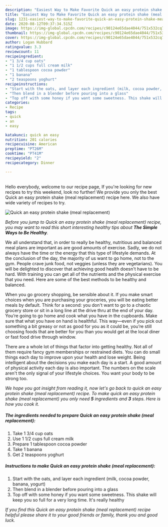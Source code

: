 ```yaml
---
description: "Easiest Way to Make Favorite Quick an easy protein shake (meal replacement)"
title: "Easiest Way to Make Favorite Quick an easy protein shake (meal replacement)"
slug: 1231-easiest-way-to-make-favorite-quick-an-easy-protein-shake-meal-replacement
date: 2020-08-12T09:37:34.515Z
image: https://img-global.cpcdn.com/recipes/c90124e65dae4044/751x532cq70/quick-an-easy-protein-shake-meal-replacement-recipe-main-photo.jpg
thumbnail: https://img-global.cpcdn.com/recipes/c90124e65dae4044/751x532cq70/quick-an-easy-protein-shake-meal-replacement-recipe-main-photo.jpg
cover: https://img-global.cpcdn.com/recipes/c90124e65dae4044/751x532cq70/quick-an-easy-protein-shake-meal-replacement-recipe-main-photo.jpg
author: Logan Hubbard
ratingvalue: 3.3
reviewcount: 11
recipeingredient:
- "1 3/4 cup oats"
- "1 1/2 cups full cream milk"
- "1 tablespoon cocoa powder"
- "1 banana"
- "2 teaspoons yoghurt"
recipeinstructions:
- "Start with the oats, and layer each ingredient (milk, cocoa powder, banana, yogurt)"
- "Then blend in a blender before pouring into a glass"
- "Top off with some honey if you want some sweetness. This shake will keep you so full for a very long time. It&#39;s really healthy"
categories:
- Recipe
tags:
- quick
- an
- easy

katakunci: quick an easy 
nutrition: 201 calories
recipecuisine: American
preptime: "PT26M"
cooktime: "PT41M"
recipeyield: "2"
recipecategory: Dinner

---
```

<br>
Hello everybody, welcome to our recipe page, If you're looking for new recipes to try this weekend, look no further! We provide you only the best Quick an easy protein shake (meal replacement) recipe here. We also have wide variety of recipes to try.
<br>


![Quick an easy protein shake (meal replacement)](https://img-global.cpcdn.com/recipes/c90124e65dae4044/751x532cq70/quick-an-easy-protein-shake-meal-replacement-recipe-main-photo.jpg)

<i>Before you jump to Quick an easy protein shake (meal replacement) recipe, you may want to read this short interesting healthy tips about <strong>The Simple Ways to Be Healthy</strong>.</i>

We all understand that, in order to really be healthy, nutritious and balanced meal plans are important as are good amounts of exercise. Sadly, we do not always have the time or the energy that this type of lifestyle demands. At the conclusion of the day, the majority of us want to go home, not to the gym. People crave junk food, not veggies (unless they are vegetarians). You will be delighted to discover that achieving good health doesn't have to be hard. With training you can get all of the nutrients and the physical exercise that you need. Here are some of the best methods to be healthy and balanced.

When you go grocery shopping, be sensible about it. If you make smart choices when you are purchasing your groceries, you will be eating better meals by default. Think for a second: you don't want to go to a chaotic grocery store or sit in a long line at the drive thru at the end of your day. You’re going to go home and cook what you have in the cupboards. Make sure that what you have on hand is healthful. This way—even if you pick out something a bit greasy or not as good for you as it could be, you’re still choosing foods that are better for you than you would get at the local diner or fast food drive through window.

There are a whole lot of things that factor into getting healthy. Not all of them require fancy gym memberships or restrained diets. You can do small things each day to improve upon your health and lose weight. Being intelligent about the decisions you make each day is a start. A good amount of physical activity each day is also important. The numbers on the scale aren't the only signal of your lifestyle choices. You want your body to be strong too. 


<i>We hope you got insight from reading it, now let's go back to quick an easy protein shake (meal replacement) recipe. To make quick an easy protein shake (meal replacement) you only need <strong>5</strong> ingredients and <strong>3</strong> steps. Here is how you cook it.
</i>

##### The ingredients needed to prepare Quick an easy protein shake (meal replacement):

1. Take 1 3/4 cup oats
1. Use 1 1/2 cups full cream milk
1. Prepare 1 tablespoon cocoa powder
1. Take 1 banana
1. Get 2 teaspoons yoghurt


##### Instructions to make Quick an easy protein shake (meal replacement):

1. Start with the oats, and layer each ingredient (milk, cocoa powder, banana, yogurt)
1. Then blend in a blender before pouring into a glass
1. Top off with some honey if you want some sweetness. This shake will keep you so full for a very long time. It&#39;s really healthy


<i>If you find this Quick an easy protein shake (meal replacement) recipe helpful please share it to your good friends or family, thank you and good luck.</i>
